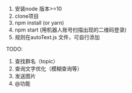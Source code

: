 1. 安装node 版本>=10
2. clone项目
3. npm install (or yarn)
4. npm start (用机器人账号扫描出现的二维码登录)
5. 规则在autoText.js 文件，可自行添加

TODO:
1. 查找群名（topic）
2. 查询文字优化（模糊查询等）
3. 发送图片
4. @功能
